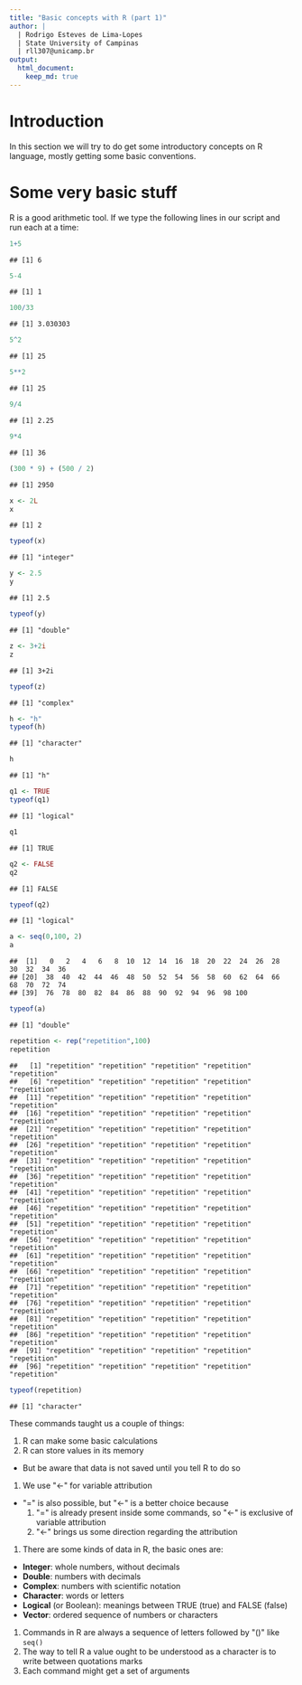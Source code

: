 ```yaml
---
title: "Basic concepts with R (part 1)"
author: |
  | Rodrigo Esteves de Lima-Lopes 
  | State University of Campinas 
  | rll307@unicamp.br
output: 
  html_document:
    keep_md: true
---
```




# Introduction
In this section we will try to do get some introductory concepts on R language, mostly getting some basic conventions. 

# Some very basic stuff

R is a good arithmetic tool. If we type the following lines in our script and run each at a time:



```r
1+5
```

```
## [1] 6
```

```r
5-4
```

```
## [1] 1
```

```r
100/33
```

```
## [1] 3.030303
```

```r
5^2
```

```
## [1] 25
```

```r
5**2
```

```
## [1] 25
```

```r
9/4
```

```
## [1] 2.25
```

```r
9*4
```

```
## [1] 36
```

```r
(300 * 9) + (500 / 2)
```

```
## [1] 2950
```

```r
x <- 2L
x
```

```
## [1] 2
```

```r
typeof(x)
```

```
## [1] "integer"
```

```r
y <- 2.5
y
```

```
## [1] 2.5
```

```r
typeof(y)
```

```
## [1] "double"
```

```r
z <- 3+2i
z
```

```
## [1] 3+2i
```

```r
typeof(z)
```

```
## [1] "complex"
```

```r
h <- "h"
typeof(h)
```

```
## [1] "character"
```

```r
h
```

```
## [1] "h"
```

```r
q1 <- TRUE
typeof(q1)
```

```
## [1] "logical"
```

```r
q1
```

```
## [1] TRUE
```

```r
q2 <- FALSE
q2
```

```
## [1] FALSE
```

```r
typeof(q2)
```

```
## [1] "logical"
```

```r
a <- seq(0,100, 2)
a
```

```
##  [1]   0   2   4   6   8  10  12  14  16  18  20  22  24  26  28  30  32  34  36
## [20]  38  40  42  44  46  48  50  52  54  56  58  60  62  64  66  68  70  72  74
## [39]  76  78  80  82  84  86  88  90  92  94  96  98 100
```

```r
typeof(a)
```

```
## [1] "double"
```

```r
repetition <- rep("repetition",100)
repetition
```

```
##   [1] "repetition" "repetition" "repetition" "repetition" "repetition"
##   [6] "repetition" "repetition" "repetition" "repetition" "repetition"
##  [11] "repetition" "repetition" "repetition" "repetition" "repetition"
##  [16] "repetition" "repetition" "repetition" "repetition" "repetition"
##  [21] "repetition" "repetition" "repetition" "repetition" "repetition"
##  [26] "repetition" "repetition" "repetition" "repetition" "repetition"
##  [31] "repetition" "repetition" "repetition" "repetition" "repetition"
##  [36] "repetition" "repetition" "repetition" "repetition" "repetition"
##  [41] "repetition" "repetition" "repetition" "repetition" "repetition"
##  [46] "repetition" "repetition" "repetition" "repetition" "repetition"
##  [51] "repetition" "repetition" "repetition" "repetition" "repetition"
##  [56] "repetition" "repetition" "repetition" "repetition" "repetition"
##  [61] "repetition" "repetition" "repetition" "repetition" "repetition"
##  [66] "repetition" "repetition" "repetition" "repetition" "repetition"
##  [71] "repetition" "repetition" "repetition" "repetition" "repetition"
##  [76] "repetition" "repetition" "repetition" "repetition" "repetition"
##  [81] "repetition" "repetition" "repetition" "repetition" "repetition"
##  [86] "repetition" "repetition" "repetition" "repetition" "repetition"
##  [91] "repetition" "repetition" "repetition" "repetition" "repetition"
##  [96] "repetition" "repetition" "repetition" "repetition" "repetition"
```

```r
typeof(repetition)
```

```
## [1] "character"
```



These commands taught us a couple of things:

1. R can make some basic calculations
1. R can store values in its memory
  - But be aware that data is not saved until you tell R to do so
1. We use "<-" for variable attribution
  - "=" is also possible, but "<-" is a better choice because
    1. "=" is already present inside some commands, so "<-" is exclusive of variable attribution
    1. "<-" brings us some direction regarding the attribution
1. There are some kinds of data in R, the basic ones are:
  - **Integer**: whole numbers, without decimals
  - **Double**: numbers with decimals
  - **Complex**: numbers with scientific notation
  - **Character**: words or letters
  - **Logical** (or Boolean): meanings between TRUE (true) and FALSE (false)
  - **Vector**: ordered sequence of numbers or characters
1. Commands in R are always a sequence of letters followed by "()" like `seq()`
1. The way to tell R a value ought to be understood as a  character is to write between quotations marks 
1. Each command might get a set of arguments











